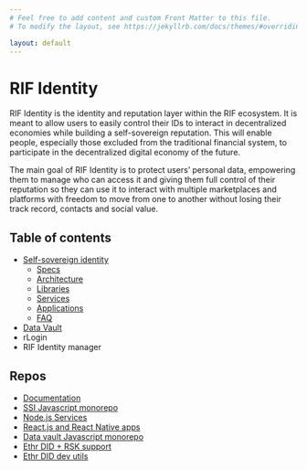 ```yaml
---
# Feel free to add content and custom Front Matter to this file.
# To modify the layout, see https://jekyllrb.com/docs/themes/#overriding-theme-defaults

layout: default
---
```


# RIF Identity

RIF Identity is the identity and reputation layer within the RIF ecosystem. It is meant to allow users to easily control their IDs to interact in decentralized economies while building a self-sovereign reputation. This will enable people, especially those excluded from the traditional financial system, to participate in the decentralized digital economy of the future.

The main goal of RIF Identity is to protect users’ personal data, empowering them to manage who can access it and giving them full control of their reputation so they can use it to interact with multiple marketplaces and platforms with freedom to move from one to another without losing their track record, contacts and social value.

## Table of contents

- [Self-sovereign identity](ssi)
    - [Specs](ssi/specs)
    - [Architecture](ssi/architecture)
    - [Libraries](ssi/libraries)
    - [Services](ssi/services)
    - [Applications](ssi/applications)
    - [FAQ](ssi/faq)
- [Data Vault](data-vault)
- rLogin
- RIF Identity manager

## Repos

- [Documentation](https://github.com/rsksmart/rif-identity-docs)
- [SSI Javascript monorepo](https://github.com/rsksmart/rif-identity.js)
- [Node.js Services](https://github.com/rsksmart/rif-identity-services)
- [React.js and React Native apps](https://github.com/rsksmart/rif-identity-ui)
- [Data vault Javascript monorepo](https://github.com/rsksmart/rif-data-vault)
- [Ethr DID + RSK support](https://github.com/rsksmart/ethr-did)
- [Ethr DID dev utils](https://github.com/rsksmart/ethr-did-utils)

<!--
- [rLogin](https://github.com/rsksmart/rLogin)
- [RIF Identity manager](https://github.com/rsksmart/rif-identity-manager)
-->

